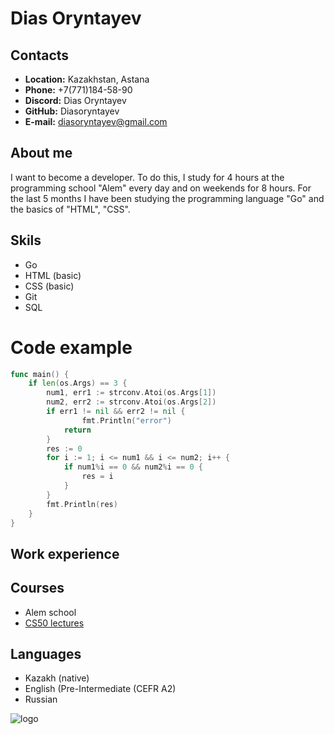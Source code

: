 # Dias Oryntayev

## Contacts

- **Location:** Kazakhstan, Astana
- **Phone:** +7(771)184-58-90
- **Discord:** Dias Oryntayev
- **GitHub:** Diasoryntayev
- **E-mail:** diasoryntayev@gmail.com

## About me

I want to become a developer. 
To do this, I study for 4 hours at the programming school "Alem" every day and on weekends for 8 hours. 
For the last 5 months I have been studying the programming language "Go" and the basics of "HTML", "CSS".

## Skils

- Go
- HTML (basic)
- CSS (basic)
- Git
- SQL

# Code example

```Go
func main() {
	if len(os.Args) == 3 {
		num1, err1 := strconv.Atoi(os.Args[1])
		num2, err2 := strconv.Atoi(os.Args[2])
		if err1 != nil && err2 != nil {
                fmt.Println("error")
			return
		}
		res := 0
		for i := 1; i <= num1 && i <= num2; i++ {
			if num1%i == 0 && num2%i == 0 {
				res = i
			}
		}
		fmt.Println(res)
	}
}
```

## Work experience

## Courses

- Alem school
- [CS50 lectures](https://www.youtube.com/watch?v=Sy_wba7l1UU&list=PLawfWYMUziZqyUL5QDLVbe3j5BKWj42E5)

## Languages

- Kazakh (native)
- English (Pre-Intermediate (CEFR A2)
- Russian


![logo](https://tashkent.rollingscopes.com/images/logo_rs_text.svg)